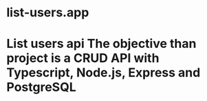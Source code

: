 # list-users.app
# List users api The objective than project is a CRUD API with Typescript, Node.js, Express and PostgreSQL

